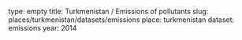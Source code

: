 type: empty
title: Turkmenistan / Emissions of pollutants
slug: places/turkmenistan/datasets/emissions
place: turkmenistan
dataset: emissions
year: 2014
